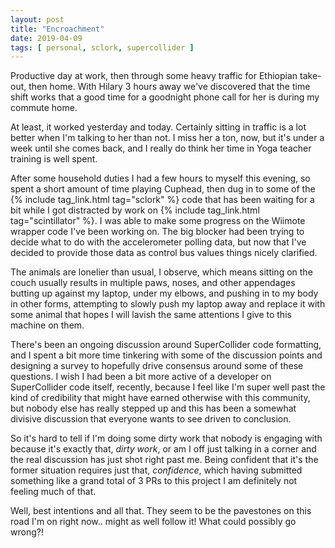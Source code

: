 ```yaml
---
layout: post
title: "Encroachment"
date: 2019-04-09
tags: [ personal, sclork, supercollider ]
---
```


Productive day at work, then through some heavy traffic for Ethiopian take-out,
then home. With Hilary 3 hours away we've discovered that the time shift works
that a good time for a goodnight phone call for her is during my commute home.

At least, it worked yesterday and today. Certainly sitting in traffic is a lot
better when I'm talking to her than not. I miss her a ton, now, but it's under
a week until she comes back, and I really do think her time in Yoga teacher
training is well spent.

After some household duties I had a few hours to myself this evening, so spent
a short amount of time playing Cuphead, then dug in to some of the
{% include tag_link.html tag="sclork" %} code that has been waiting for a bit
while I got distracted by work on {% include tag_link.html tag="scintillator" %}.
I was able to make some progress on the Wiimote wrapper code I've been working
on. The big blocker had been trying to decide what to do with the accelerometer
polling data, but now that I've decided to provide those data as control bus
values things nicely clarified.

The animals are lonelier than usual, I observe, which means sitting on the couch
usually results in multiple paws, noses, and other appendages butting up against
my laptop, under my elbows, and pushing in to my body in other forms, attempting
to slowly push my laptop away and replace it with some animal that hopes I will
lavish the same attentions I give to this machine on them.

There's been an ongoing discussion around SuperCollider code formatting, and I
spent a bit more time tinkering with some of the discussion points and designing
a survey to hopefully drive consensus around some of these questions. I wish I
had been a bit more active of a developer on SuperCollider code itself, recently,
because I feel like I'm super well past the kind of credibility that might
have earned otherwise with this community, but nobody else has really stepped up
and this has been a somewhat divisive discussion that everyone wants to see
driven to conclusion.

So it's hard to tell if I'm doing some dirty work that nobody is engaging with
because it's exactly that, *dirty work*, or am I off just talking in a corner
and the real discussion has just shot right past me. Being confident that it's
the former situation requires just that, *confidence*, which having submitted
something like a grand total of 3 PRs to this project I am definitely not
feeling much of that.

Well, best intentions and all that. They seem to be the pavestones on this road
I'm on right now.. might as well follow it! What could possibly go wrong?!

